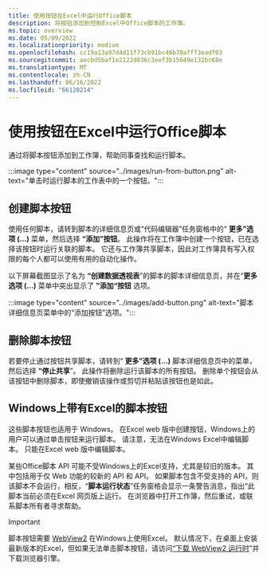 ```yaml
---
title: 使用按钮在Excel中运行Office脚本
description: 将按钮添加到控制Excel中Office脚本的工作簿。
ms.topic: overview
ms.date: 05/09/2022
ms.localizationpriority: medium
ms.openlocfilehash: cc19a13a97d4d11f73cb91bc46b70afff3eadf03
ms.sourcegitcommit: aecbd5baf1e2122d836c3eef3b15649e132bc68e
ms.translationtype: MT
ms.contentlocale: zh-CN
ms.lasthandoff: 06/16/2022
ms.locfileid: "66128214"
---
```

# <a name="run-office-scripts-in-excel-with-buttons"></a>使用按钮在Excel中运行Office脚本

通过将脚本按钮添加到工作簿，帮助同事查找和运行脚本。

:::image type="content" source="../images/run-from-button.png" alt-text="单击时运行脚本的工作表中的一个按钮。":::

## <a name="create-script-buttons"></a>创建脚本按钮

使用任何脚本，请转到脚本的详细信息页或“代码编辑器”任务窗格中的“ **更多”选项 (...)** 菜单，然后选择 **“添加”按钮**。 此操作将在工作簿中创建一个按钮，已在选择该按钮时运行关联的脚本。 它还与工作簿共享脚本，因此对工作簿具有写入权限的每个人都可以使用有用的自动化操作。

以下屏幕截图显示了名为 **“创建数据透视表**”的脚本的脚本详细信息页，并在“**更多选项 (...)** 菜单中突出显示了 **”添加“按钮** 选项。

:::image type="content" source="../images/add-button.png" alt-text="脚本详细信息页菜单中的“添加按钮”选项。":::

## <a name="remove-script-buttons"></a>删除脚本按钮

若要停止通过按钮共享脚本，请转到“ **更多”选项 (...)** 脚本详细信息页中的菜单，然后选择 **“停止共享**”。 此操作将删除运行该脚本的所有按钮。 删除单个按钮会从该按钮中删除脚本，即使撤销该操作或剪切并粘贴该按钮也是如此。

## <a name="script-buttons-with-excel-on-windows"></a>Windows上带有Excel的脚本按钮

这些脚本按钮也适用于 Windows。 在Excel web 版中创建按钮，Windows上的用户可以通过单击按钮来运行脚本。 请注意，无法在Windows Excel中编辑脚本。 只能在Excel web 版中编辑脚本。

某些Office脚本 API 可能不受Windows上的Excel支持，尤其是较旧的版本。 其中包括用于仅 Web 功能的较新的 API 和 API。 如果脚本包含不受支持的 API，则该脚本不会运行，相反，“**脚本运行状态**”任务窗格会显示一条警告消息，指出“此脚本当前必须在Excel 网页版上运行。 在浏览器中打开工作簿，然后重试，或联系脚本所有者寻求帮助。  

> [!IMPORTANT]
> 脚本按钮需要 [WebView2](/deployoffice/webview2-install) 在Windows上使用Excel。 默认情况下，在桌面上安装最新版本的Excel，但如果无法单击脚本按钮，请访问[“下载 WebView2 运行时](https://developer.microsoft.com/microsoft-edge/webview2/#download-section)”并下载浏览器引擎。
